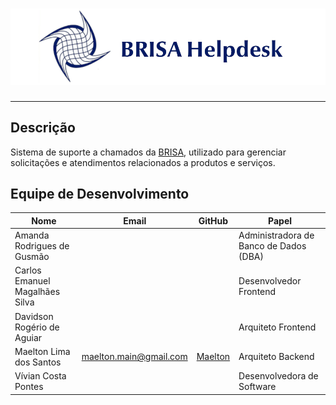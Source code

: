# ![](./images/header-wallpaper.png)
---

## Descrição

Sistema de suporte a chamados da [BRISA](https://brisabr.com.br), utilizado para gerenciar solicitações e atendimentos relacionados a produtos e serviços.

## Equipe de Desenvolvimento

|Nome|Email|GitHub|Papel|
|-|-|-|-|
|Amanda Rodrigues de Gusmão|||Administradora de Banco de Dados (DBA)|
|Carlos Emanuel Magalhães Silva|||Desenvolvedor Frontend|
|Davidson Rogério de Aguiar|||Arquiteto Frontend|
|Maelton Lima dos Santos|maelton.main@gmail.com|[Maelton](https://github.com/Maelton)|Arquiteto Backend|
|Vívian Costa Pontes|||Desenvolvedora de Software|
